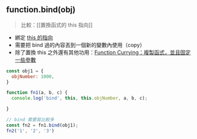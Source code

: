 ## function.bind(obj)
>比較：[[置換函式的 this 指向]]

- 綁定 [this 的指向](this%20的指向.md)
- 需要把 bind 過的內容丟到一個新的變數內使用（copy）
- 除了置換 this 之外還有其他功用：[Function Currying：複製函式，並且固定一些參數](Function%20Currying：複製函式，並且固定一些參數.md)

```js
const obj1 = {
  objNumber: 1000,
}

function fn1(a, b, c) {
  console.log('bind', this, this.objNumber, a, b, c);

}

// bind 需要寫比較多
const fn2 = fn1.bind(obj1);
fn2('1', '2', '3')
```
